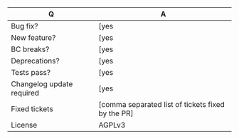 | Q                         | A
| ------------------------- | ---
| Bug fix?                  | [yes|no]
| New feature?              | [yes|no]
| BC breaks?                | [yes|no]
| Deprecations?             | [yes|no]
| Tests pass?               | [yes|no]
| Changelog update required | [yes|no]
| Fixed tickets             | [comma separated list of tickets fixed by the PR]
| License                   | AGPLv3
